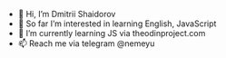 - 👋 Hi, I’m Dmitrii Shaidorov
- 👀 So far I’m interested in learning English, JavaScript
- 🌱 I’m currently learning JS via theodinproject.com
- 📫 Reach me via telegram @nemeyu 

<!---
lnicepei/lnicepei is a ✨ special ✨ repository because its `README.md` (this file) appears on your GitHub profile.
You can click the Preview link to take a look at your changes.
--->
